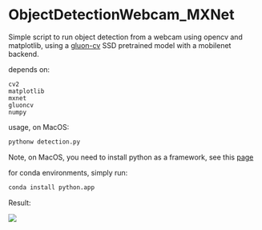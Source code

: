 # ObjectDetectionWebcam_MXNet

Simple script to run object detection from a webcam using opencv and matplotlib, using a [gluon-cv](https://gluon-cv.mxnet.io/model_zoo/detection.html) SSD pretrained model with a mobilenet backend.

depends on:

```
cv2
matplotlib
mxnet
gluoncv
numpy
```

usage, on MacOS:

```bash
pythonw detection.py
```

Note, on MacOS, you need to install python as a framework, see this [page](https://matplotlib.org/faq/osx_framework.html)

for conda environments, simply run:
```bash
conda install python.app
```

Result:

![](https://media.giphy.com/media/9JvoKeUeCt4bdRf3Cv/giphy.gif)
